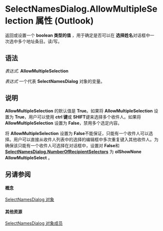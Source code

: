 
# SelectNamesDialog.AllowMultipleSelection 属性 (Outlook)

返回或设置一个 **boolean 类型的值** ，用于确定是否可以在 **选择姓名**对话框中一次选中多个地址条目。读/写。


## 语法

 _表达式_. **AllowMultipleSelection**

 _表达式_ 一个代表 **SelectNamesDialog** 对象的变量。


## 说明

 **AllowMultipleSelection** 的默认值是 **True**。如果将 **AllowMultipleSelection** 设置为 **True**，用户可以使用 **ctrl 键**或 **SHIFT**键来选择多个收件人。如果将 **AllowMultipleSelection** 设置为 **False**，禁用多个选定内容。

将 **AllowMultipleSelection** 设置为 **False**不能保证，只能有一个收件人可以选择。用户可以直接从收件人列表中的选择的编辑框中多次重复键入其他收件人。为确保该只能有一个收件人可选择在对话框中，设置对 **False**和 **[SelectNamesDialog.NumberOfRecipientSelectors](2cb40e5f-b122-d032-9343-54fe98bc5455.md)** 为 **olShowNone** **AllowMultipleSelect** 。


## 另请参阅


#### 概念


[SelectNamesDialog 对象](1522736a-3cad-9f1c-4da9-b52a3a01731c.md)
#### 其他资源


[SelectNamesDialog 对象成员](0f5546af-f89a-8a8b-ced9-a2d646bf9634.md)